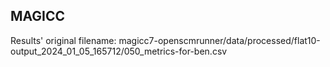 ## MAGICC

Results' original filename: magicc7-openscmrunner/data/processed/flat10-output_2024_01_05_165712/050_metrics-for-ben.csv
